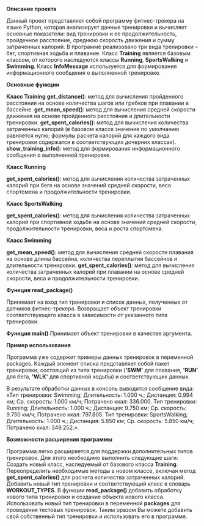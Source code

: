 **Описание проекта**

Данный проект представляет собой программу фитнес-трекера на языке Python, которая анализирует данные тренировки и вычисляет основные показатели: вид тренировки и ее продолжительность, пройденное расстояние, среднюю скорость движения и сумму затраченных калорий.
В программе реализовано три вида тренировки – бег, спортивная ходьба и плавание. Класс **Training** является базовым классом, от которого наследуются классы **Running**, **SportsWalking** и **Swimming**. Класс **InfoMessage** используется для формирования информационного сообщения о выполненной тренировке.

**Основные функции**

**Класс Training**
**get_distance()**: метод для вычисления пройденного расстояния на основе количества шагов или гребков при плавании в бассейне.
**get_mean_speed()**: метод для вычисления средней скорости движения на основе пройденного расстояния и длительности тренировки.
**get_spent_calories()**: метод для вычисления количества затраченных калорий (в базовом классе значение по умолчанию равняется нулю; формулы расчета калорий для каждого вида тренировки содержатся в соответствующих дочерних классах). 
**show_training_info()**: метод для формирования информационного сообщения о выполненной тренировке.

**Класс Running**

**get_spent_calories()**: метод для вычисления количества затраченных калорий при беге на основе значений средней скорости, веса спортсмена и продолжительности тренировки.

**Класс SportsWalking**

**get_spent_calories()**: метод для вычисления количества затраченных калорий при спортивной ходьбе на основе значений средней скорости, продолжительности тренировки, веса и роста спортсмена.

**Класс Swimming**

**get_mean_speed()**: метод для вычисления средней скорости плавания на основе длины бассейна, количества переплытия бассейнов и длительности тренировки.
**get_spent_calories()**: метод для вычисления количества затраченных калорий при плавании на основе средней скорости, веса и продолжительности тренировки.

**Функция read_package()**

Принимает на вход тип тренировки и список данных, полученных от датчиков фитнес-трекера.
Возвращает объект тренировки соответствующего класса в зависимости от указанного типа тренировки.

**Функция main()**
Принимает объект тренировки в качестве аргумента.

**Пример использования**

Программа уже содержит примеры данных тренировок в переменной packages. Каждый элемент списка представляет собой пакет тренировки, состоящий из типа тренировки (**'SWM'** для плавания, **'RUN'** для бега, **'WLK'** для спортивной ходьбы) и соответствующих данных.

В результате обработки данных в консоль выводится сообщение вида:
«Тип тренировки: Swimming; Длительность: 1.000 ч.; Дистанция: 0.994 км; Ср. скорость: 1.000 км/ч; Потрачено ккал: 336.000.
Тип тренировки: Running; Длительность: 1.000 ч.; Дистанция: 9.750 км; Ср. скорость: 9.750 км/ч; Потрачено ккал: 797.805.
Тип тренировки: SportsWalking; Длительность: 1.000 ч.; Дистанция: 5.850 км; Ср. скорость: 5.850 км/ч; Потрачено ккал: 349.252.».

**Возможности расширения программы**

Программа легко расширяется для поддержки дополнительных типов тренировок. Для этого необходимо выполнить следующие шаги:
Создать новый класс, наследуемый от базового класса **Training**.
Переопределить необходимые методы в новом классе, включая метод **get_spent_calories()** для расчета количества затраченных калорий.
Добавить новый тип тренировки и соответствующий класс в словарь **WORKOUT_TYPES**.
В функции **read_package()** добавить обработку нового типа тренировки и создание объекта нового класса.
Использовать новый тип тренировки в переменной **packages** для проведения тестовых тренировок.
Таким оразом Вы можете добавить свой собственный тип тренировки и использовать его в программе.
